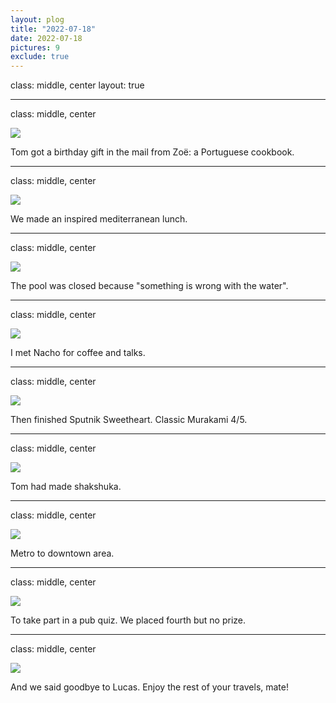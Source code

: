```yaml
---
layout: plog
title: "2022-07-18"
date: 2022-07-18
pictures: 9
exclude: true
---
```


class: middle, center
layout: true

---

class: middle, center

<img class="plog-picture" src="{{ site.baseurl }}/img/plog/2022-07-18/01.jpg" />

Tom got a birthday gift in the mail from Zoë: a Portuguese cookbook.

---

class: middle, center

<img class="plog-picture" src="{{ site.baseurl }}/img/plog/2022-07-18/02.jpg" />

We made an inspired mediterranean lunch.

---

class: middle, center

<img class="plog-picture" src="{{ site.baseurl }}/img/plog/2022-07-18/03.jpg" />

The pool was closed because "something is wrong with the water".

---

class: middle, center

<img class="plog-picture" src="{{ site.baseurl }}/img/plog/2022-07-18/04.jpg" />

I met Nacho for coffee and talks.

---

class: middle, center

<img class="plog-picture" src="{{ site.baseurl }}/img/plog/2022-07-18/05.jpg" />

Then finished Sputnik Sweetheart. Classic Murakami 4/5.

---

class: middle, center

<img class="plog-picture" src="{{ site.baseurl }}/img/plog/2022-07-18/06.jpg" />

Tom had made shakshuka. 

---

class: middle, center

<img class="plog-picture" src="{{ site.baseurl }}/img/plog/2022-07-18/07.jpg" />

Metro to downtown area.

---

class: middle, center

<img class="plog-picture" src="{{ site.baseurl }}/img/plog/2022-07-18/08.jpg" />

To take part in a pub quiz. We placed fourth but no prize.

---

class: middle, center

<img class="plog-picture" src="{{ site.baseurl }}/img/plog/2022-07-18/09.png" />

And we said goodbye to Lucas. Enjoy the rest of your travels, mate!

